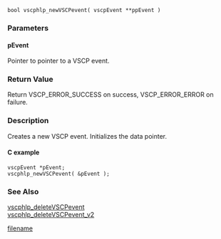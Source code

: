 

```clike
bool vscphlp_newVSCPevent( vscpEvent **ppEvent )
```

### Parameters

#### pEvent
Pointer to pointer to a VSCP event.

### Return Value
Return VSCP_ERROR_SUCCESS on success, VSCP_ERROR_ERROR on failure.

### Description
Creates a new VSCP event. Initializes the data pointer.

#### C example

```clike
vscpEvent *pEvent;
vscphlp_newVSCPevent( &pEvent );
```


### See Also
[vscphlp_deleteVSCPevent](vscphlp_deletevscpevent.md)  
[vscphlp_deleteVSCPevent_v2](vscphlp_deletescpevent_v2.md)



[filename](./bottom_copyright.md ':include')